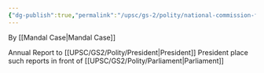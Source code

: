 ```yaml
---
{"dg-publish":true,"permalink":"/upsc/gs-2/polity/national-commission-for-b-cs/","dgHomeLink":true,"dgPassFrontmatter":false}
---
```


By [[Mandal Case|Mandal Case]]

Annual Report to [[UPSC/GS2/Polity/President|President]]
President place such reports in front of [[UPSC/GS2/Polity/Parliament|Parliament]]
